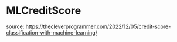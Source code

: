 # MLCreditScore
source: https://thecleverprogrammer.com/2022/12/05/credit-score-classification-with-machine-learning/
